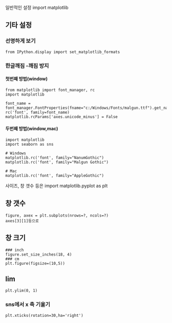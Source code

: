 일반적인 설정
import matplotlib
## 기타 설정
### 선명하게 보기
```PYTHON3
from IPython.display import set_matplotlib_formats
```

### 한글깨짐 -깨짐 방지  
#### 첫번째 방법(window)
```PYTHON3
from matplotlib import font_manager, rc
import matplotlib

font_name = font_manager.FontProperties(fname="c:/Windows/Fonts/malgun.ttf").get_name()
rc('font', family=font_name)
matplotlib.rcParams['axes.unicode_minus'] = False
```
    
    
    
#### 두번째 방법(window,mac)
```PYTHON3
import matplotlib
import seaborn as sns

# Windows
matplotlib.rc('font', family="NanumGothic")
matplotlib.rc('font', family="Malgun Gothic")

# Mac
matplotlib.rc('font', family="AppleGothic")
```


사이즈, 창 갯수 등은 import matplotlib.pyplot as plt
## 창 갯수
```PYTHON3
figure, axex = plt.subplots(nrows=?, ncols=?)
axes[3][1]등으로 
```

## 창 크기
```PYTHON3
### inch
figure.set_size_inches(18, 4)
### cm
plt.figure(figsize=(10,5))

```

## lim
```PYTHON3
plt.ylim(0, 1)
```

### sns에서 x 축 기울기
```python3
plt.xticks(rotation=30,ha='right')
```
